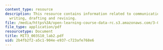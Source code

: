 ```yaml
---
content_type: resource
description: This resource contains information related to communications, planning,
  writing, drafting and revising.
file: /media/https%3A/open-learning-course-data-rc.s3.amazonaws.com/3-003-principles-of-engineering-practice-spring-2010/2b4fb2f2a5c1904ee937c723afe768e6_MIT3_003S10_lab2.pdf
file_type: application/pdf
resourcetype: Document
title: MIT3_003S10_lab2.pdf
uid: 2b4fb2f2-a5c1-904e-e937-c723afe768e6
---
```

